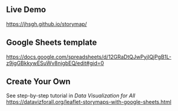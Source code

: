 ## Live Demo
https://jhsgh.github.io/storymap/

## Google Sheets template 
https://docs.google.com/spreadsheets/d/12GRaDtQJwPyjIQjPgB1L-z9jgGBkkywESuWv8njgbEQ/edit#gid=0

## Create Your Own
See step-by-step tutorial in *Data Visualization for All* https://datavizforall.org/leaflet-storymaps-with-google-sheets.html
